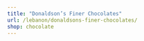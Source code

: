 ```yaml
---
title: "Donaldson’s Finer Chocolates"
url: /lebanon/donaldsons-finer-chocolates/
shop: chocolate
---
```

